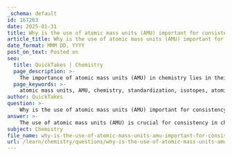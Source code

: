 ```yaml
---
_schema: default
id: 167263
date: 2025-01-31
title: Why is the use of atomic mass units (AMU) important for consistency in chemistry?
article_title: Why is the use of atomic mass units (AMU) important for consistency in chemistry?
date_format: MMM DD, YYYY
post_on_text: Posted on
seo:
  title: QuickTakes | Chemistry
  page_description: >-
    The importance of atomic mass units (AMU) in chemistry lies in their role in standardizing measurements, allowing comparison of isotopes, and facilitating accurate stoichiometric calculations in chemical reactions.
  page_keywords: >-
    atomic mass units, AMU, chemistry, standardization, isotopes, atomic weight, molecular weight, stoichiometry, chemical reactions, precision measurements
author: QuickTakes
question: >-
    Why is the use of atomic mass units (AMU) important for consistency in chemistry?
answer: >-
    The use of atomic mass units (AMU) is crucial for consistency in chemistry for several reasons:\n\n1. **Standardization**: AMU provides a standardized unit of measurement for atomic and molecular masses. This standardization allows chemists to communicate and compare the masses of different atoms and molecules without ambiguity. For instance, one AMU is defined as one twelfth of the mass of a carbon-12 atom, which serves as a reference point for all other atomic masses.\n\n2. **Comparison of Isotopes**: Different isotopes of an element have varying numbers of neutrons, leading to different atomic masses. For example, chlorine has two stable isotopes: chlorine-35 (35 AMU) and chlorine-37 (37 AMU). The use of AMU allows for clear differentiation between these isotopes, which is essential for understanding their chemical behavior and applications in fields such as radiochemistry and medicine.\n\n3. **Weighted Averages**: Atomic weight, which is the weighted average of the masses of all naturally occurring isotopes of an element, is expressed in AMU. For example, the atomic weight of chlorine is approximately 35.5 AMU, reflecting the relative abundances of its isotopes (75% chlorine-35 and 25% chlorine-37). This weighted average is vital for stoichiometric calculations in chemical reactions.\n\n4. **Molecular Weight Calculations**: AMU is also used to calculate molecular weights by summing the atomic masses of the constituent atoms. This is essential for stoichiometry, allowing chemists to determine the proportions of reactants and products in chemical reactions accurately.\n\n5. **Facilitating Chemical Reactions**: Understanding atomic and molecular masses in AMU helps chemists predict how substances will react with one another. It aids in calculating the amounts of substances needed for reactions, ensuring that reactions proceed efficiently and effectively.\n\nIn summary, the use of atomic mass units (AMU) is fundamental for maintaining consistency in chemistry, enabling precise measurements, comparisons, and calculations that are essential for understanding atomic structure and behavior.
subject: Chemistry
file_name: why-is-the-use-of-atomic-mass-units-amu-important-for-consistency-in-chemistry.md
url: /learn/chemistry/questions/why-is-the-use-of-atomic-mass-units-amu-important-for-consistency-in-chemistry
---
```


&nbsp;